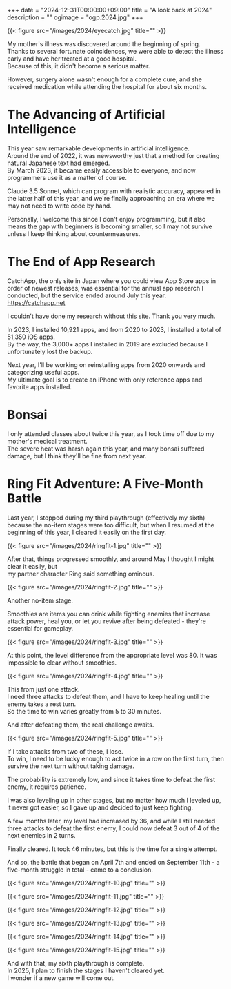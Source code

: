 +++
date = "2024-12-31T00:00:00+09:00"
title = "A look back at 2024"
description = ""
ogimage = "ogp.2024.jpg"
+++

{{< figure src="/images/2024/eyecatch.jpg" title="" >}}

My mother's illness was discovered around the beginning of spring.  
Thanks to several fortunate coincidences, we were able to detect the illness early and have her treated at a good hospital.  
Because of this, it didn't become a serious matter.

However, surgery alone wasn't enough for a complete cure, and she received medication while attending the hospital for about six months.

# The Advancing of Artificial Intelligence
This year saw remarkable developments in artificial intelligence.  
Around the end of 2022, it was newsworthy just that a method for creating natural Japanese text had emerged.  
By March 2023, it became easily accessible to everyone, and now programmers use it as a matter of course.

Claude 3.5 Sonnet, which can program with realistic accuracy, appeared in the latter half of this year, and we're finally approaching an era where we may not need to write code by hand.

Personally, I welcome this since I don't enjoy programming, but it also means the gap with beginners is becoming smaller, so I may not survive unless I keep thinking about countermeasures.

# The End of App Research
CatchApp, the only site in Japan where you could view App Store apps in order of newest releases, was essential for the annual app research I conducted, but the service ended around July this year.
https://catchapp.net

I couldn't have done my research without this site. Thank you very much.

In 2023, I installed 10,921 apps, and from 2020 to 2023, I installed a total of 51,350 iOS apps.  
By the way, the 3,000+ apps I installed in 2019 are excluded because I unfortunately lost the backup.

Next year, I'll be working on reinstalling apps from 2020 onwards and categorizing useful apps.  
My ultimate goal is to create an iPhone with only reference apps and favorite apps installed.

# Bonsai
I only attended classes about twice this year, as I took time off due to my mother's medical treatment.  
The severe heat was harsh again this year, and many bonsai suffered damage, but I think they'll be fine from next year.

# Ring Fit Adventure: A Five-Month Battle
Last year, I stopped during my third playthrough (effectively my sixth) because the no-item stages were too difficult, but when I resumed at the beginning of this year, I cleared it easily on the first day.

{{< figure src="/images/2024/ringfit-1.jpg" title="" >}}

After that, things progressed smoothly, and around May I thought I might clear it easily, but  
my partner character Ring said something ominous.

{{< figure src="/images/2024/ringfit-2.jpg" title="" >}}

Another no-item stage.

Smoothies are items you can drink while fighting enemies that increase attack power, heal you, or let you revive after being defeated - they're essential for gameplay.

{{< figure src="/images/2024/ringfit-3.jpg" title="" >}}

At this point, the level difference from the appropriate level was 80. It was impossible to clear without smoothies.

{{< figure src="/images/2024/ringfit-4.jpg" title="" >}}

This from just one attack.  
I need three attacks to defeat them, and I have to keep healing until the enemy takes a rest turn.  
So the time to win varies greatly from 5 to 30 minutes.

And after defeating them, the real challenge awaits.

{{< figure src="/images/2024/ringfit-5.jpg" title="" >}}

If I take attacks from two of these, I lose.  
To win, I need to be lucky enough to act twice in a row on the first turn, then survive the next turn without taking damage.

The probability is extremely low, and since it takes time to defeat the first enemy, it requires patience.

<!--{{< figure src="/images/2024/ringfit-6.jpg" title="" >}}-->

I was also leveling up in other stages, but no matter how much I leveled up, it never got easier, so I gave up and decided to just keep fighting.

A few months later, my level had increased by 36, and while I still needed three attacks to defeat the first enemy, I could now defeat 3 out of 4 of the next enemies in 2 turns.

<!--{{< figure src="/images/2024/ringfit-7.jpg" title="" >}}-->

<!--{{< figure src="/images/2024/ringfit-8.jpg" title="" >}}-->

<!--{{< figure src="/images/2024/ringfit-9.jpg" title="" >}}-->

Finally cleared. It took 46 minutes, but this is the time for a single attempt.

And so, the battle that began on April 7th and ended on September 11th - a five-month struggle in total - came to a conclusion.

{{< figure src="/images/2024/ringfit-10.jpg" title="" >}}

{{< figure src="/images/2024/ringfit-11.jpg" title="" >}}

{{< figure src="/images/2024/ringfit-12.jpg" title="" >}}

{{< figure src="/images/2024/ringfit-13.jpg" title="" >}}

{{< figure src="/images/2024/ringfit-14.jpg" title="" >}}

{{< figure src="/images/2024/ringfit-15.jpg" title="" >}}

And with that, my sixth playthrough is complete.  
In 2025, I plan to finish the stages I haven't cleared yet.  
I wonder if a new game will come out.